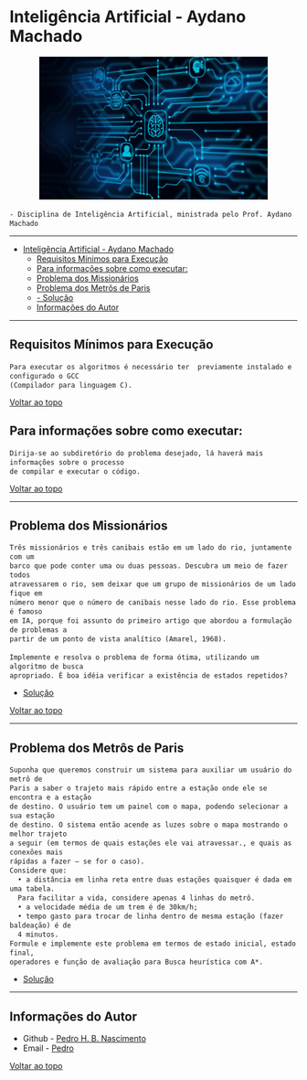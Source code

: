 # Inteligência Artificial - Aydano Machado
  <p align="center">
    <img width="400" height="250" src="https://github.com/paodealho404/ai/blob/main/ia.jpg">
  </p>

    - Disciplina de Inteligência Artificial, ministrada pelo Prof. Aydano Machado

---
- [Inteligência Artificial - Aydano Machado](#inteligência-artificial---aydano-machado)
  - [Requisitos Mínimos para Execução](#requisitos-mínimos-para-execução)
  - [Para informações sobre como executar:](#para-informações-sobre-como-executar)
  - [Problema dos Missionários](#problema-dos-missionários)
  - [Problema dos Metrôs de Paris](#problema-dos-metrôs-de-paris)
  - [- Solução](#--solução)
  - [Informações do Autor](#informações-do-autor)

---

## Requisitos Mínimos para Execução
    Para executar os algoritmos é necessário ter  previamente instalado e configurado o GCC
    (Compilador para linguagem C).
[Voltar ao topo](#Inicio)
## Para informações sobre como executar: 
    Dirija-se ao subdiretório do problema desejado, lá haverá mais informações sobre o processo 
    de compilar e executar o código.
[Voltar ao topo](#Inicio)

---
## Problema dos Missionários
    Três missionários e três canibais estão em um lado do rio, juntamente com um
    barco que pode conter uma ou duas pessoas. Descubra um meio de fazer todos
    atravessarem o rio, sem deixar que um grupo de missionários de um lado fique em
    número menor que o número de canibais nesse lado do rio. Esse problema é famoso
    em IA, porque foi assunto do primeiro artigo que abordou a formulação de problemas a
    partir de um ponto de vista analítico (Amarel, 1968).

    Implemente e resolva o problema de forma ótima, utilizando um algoritmo de busca
    apropriado. É boa idéia verificar a existência de estados repetidos?
  - [Solução](https://github.com/paodealho404/ai/tree/main/missionarios)

[Voltar ao topo](#Inicio)

---
## Problema dos Metrôs de Paris
    Suponha que queremos construir um sistema para auxiliar um usuário do metrô de
    Paris a saber o trajeto mais rápido entre a estação onde ele se encontra e a estação
    de destino. O usuário tem um painel com o mapa, podendo selecionar a sua estação
    de destino. O sistema então acende as luzes sobre o mapa mostrando o melhor trajeto
    a seguir (em termos de quais estações ele vai atravessar., e quais as conexões mais
    rápidas a fazer – se for o caso).
    Considere que:
      • a distância em linha reta entre duas estações quaisquer é dada em uma tabela.
      Para facilitar a vida, considere apenas 4 linhas do metrô.
      • a velocidade média de um trem é de 30km/h;
      • tempo gasto para trocar de linha dentro de mesma estação (fazer baldeação) é de
      4 minutos.
    Formule e implemente este problema em termos de estado inicial, estado final,
    operadores e função de avaliação para Busca heurística com A*.
  - [Solução](https://github.com/paodealho404/ai/tree/main/missionarios)
---
## Informações do Autor

- Github - [Pedro H. B. Nascimento](https://github.com/paodealho404)
- Email - [Pedro](phbn@ic.ufal.br)

[Voltar ao topo](#Inicio)
